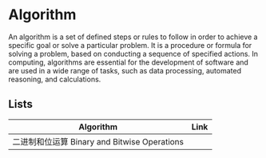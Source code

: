 # Algorithm
An algorithm is a set of defined steps or rules to follow in order to achieve a specific goal or solve a particular problem. It is a procedure or formula for solving a problem, based on conducting a sequence of specified actions. In computing, algorithms are essential for the development of software and are used in a wide range of tasks, such as data processing, automated reasoning, and calculations.

## Lists
|Algorithm| Link |
|:----:|:-----:|
|二进制和位运算  Binary and Bitwise Operations||